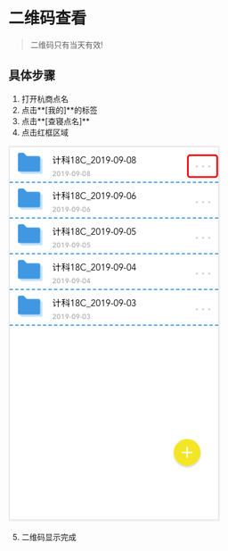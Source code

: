 # 二维码查看

> 二维码只有当天有效!

## 具体步骤

1. 打开杭商点名
2. 点击**[我的]**的标签
3. 点击**[查寝点名]**
4. 点击红框区域

![](../pics/QQ20190908-210824.png)

5. 二维码显示完成